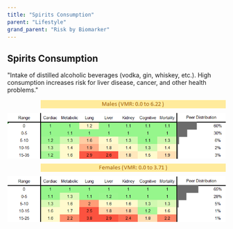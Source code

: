 ```yaml
---
title: "Spirits Consumption"
parent: "Lifestyle"
grand_parent: "Risk by Biomarker"
---
```



## Spirits Consumption


"Intake of distilled alcoholic beverages (vodka, gin, whiskey, etc.). High consumption increases risk for liver disease, cancer, and other health problems."

<div style="display: flex; flex-direction: column; gap: 10px;">

  <img src="/assets/images/vmrbiomarker_spirits_intake__male.png" alt="Spirits Consumption VMR Male" style="margin-left: 15%">
  <img src="/assets/images/rr_spirits_intake__male.png" alt="Spirits Consumption RR Male">

  <img src="/assets/images/vmrbiomarker_spirits_intake__female.png" alt="Spirits Consumption VMR Female" style="margin-left: 15%; ">
  <img src="/assets/images/rr_spirits_intake__female.png" alt="Spirits Consumption RR Female">

</div>



